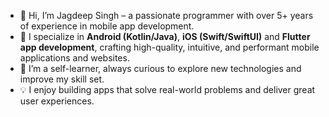 - 👋 Hi, I’m Jagdeep Singh – a passionate programmer with over 5+ years of experience in mobile app development.
- 🚀 I specialize in **Android (Kotlin/Java)**, **iOS (Swift/SwiftUI)** and  **Flutter app development**, crafting high-quality, intuitive, and performant mobile applications and websites.
- 🌱 I’m a self-learner, always curious to explore new technologies and improve my skill set.
- 💡 I enjoy building apps that solve real-world problems and deliver great user experiences.

<!---
jagdeepsingh27/jagdeepsingh27 is a ✨ special ✨ repository because its `README.md` (this file) appears on your GitHub profile.
You can click the Preview link to take a look at your changes.
--->
